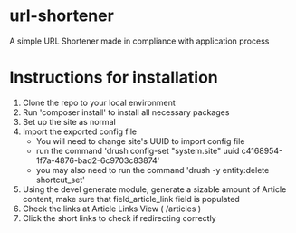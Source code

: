 # url-shortener
A simple URL Shortener made in compliance with application process

# Instructions for installation
1. Clone the repo to your local environment
2. Run 'composer install' to install all necessary packages
3. Set up the site as normal
4. Import the exported config file
   - You will need to change site's UUID to import config file
   - run the command 'drush config-set "system.site" uuid c4168954-1f7a-4876-bad2-6c9703c83874'
   - you may also need to run the command 'drush -y entity:delete shortcut_set'
5. Using the devel generate module, generate a sizable amount of Article content, make sure that field_article_link field is populated
6. Check the links at Article Links View ( /articles )
7. Click the short links to check if redirecting correctly